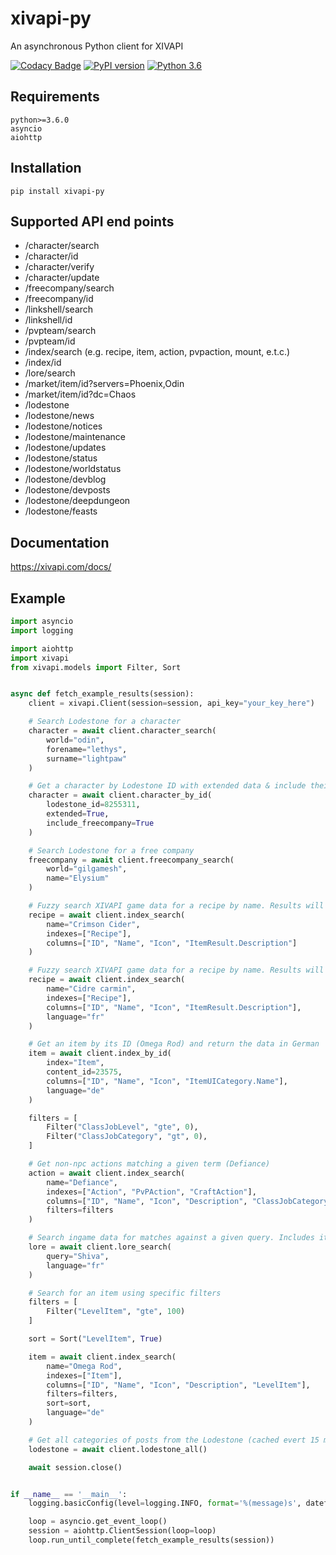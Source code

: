 # xivapi-py
An asynchronous Python client for XIVAPI

[![Codacy Badge](https://api.codacy.com/project/badge/Grade/741f410aefad4fa69cc6925ff5d83b4b)](https://www.codacy.com/manual/Yandawl/xivapi-py?utm_source=github.com&amp;utm_medium=referral&amp;utm_content=xivapi/xivapi-py&amp;utm_campaign=Badge_Grade)
[![PyPI version](https://badge.fury.io/py/xivapi-py.svg)](https://badge.fury.io/py/xivapi-py)
[![Python 3.6](https://img.shields.io/badge/python-3.6-green.svg)](https://www.python.org/downloads/release/python-360/)

## Requirements
```
python>=3.6.0
asyncio
aiohttp
```

## Installation
```
pip install xivapi-py
```

## Supported API end points

* /character/search
* /character/id
* /character/verify
* /character/update
* /freecompany/search
* /freecompany/id
* /linkshell/search
* /linkshell/id
* /pvpteam/search
* /pvpteam/id
* /index/search (e.g. recipe, item, action, pvpaction, mount, e.t.c.)
* /index/id
* /lore/search
* /market/item/id?servers=Phoenix,Odin
* /market/item/id?dc=Chaos
* /lodestone
* /lodestone/news
* /lodestone/notices
* /lodestone/maintenance
* /lodestone/updates
* /lodestone/status
* /lodestone/worldstatus
* /lodestone/devblog
* /lodestone/devposts
* /lodestone/deepdungeon
* /lodestone/feasts

## Documentation
https://xivapi.com/docs/

## Example
```python
import asyncio
import logging

import aiohttp
import xivapi
from xivapi.models import Filter, Sort


async def fetch_example_results(session):
    client = xivapi.Client(session=session, api_key="your_key_here")

    # Search Lodestone for a character
    character = await client.character_search(
        world="odin", 
        forename="lethys", 
        surname="lightpaw"
    )

    # Get a character by Lodestone ID with extended data & include their Free Company information, if it has been synced.
    character = await client.character_by_id(
        lodestone_id=8255311, 
        extended=True,
        include_freecompany=True
    )

    # Search Lodestone for a free company
    freecompany = await client.freecompany_search(
        world="gilgamesh", 
        name="Elysium"
    )

    # Fuzzy search XIVAPI game data for a recipe by name. Results will be in English.
    recipe = await client.index_search(
        name="Crimson Cider", 
        indexes=["Recipe"], 
        columns=["ID", "Name", "Icon", "ItemResult.Description"]
    )

    # Fuzzy search XIVAPI game data for a recipe by name. Results will be in French.
    recipe = await client.index_search(
        name="Cidre carmin", 
        indexes=["Recipe"], 
        columns=["ID", "Name", "Icon", "ItemResult.Description"], 
        language="fr"
    )

    # Get an item by its ID (Omega Rod) and return the data in German
    item = await client.index_by_id(
        index="Item", 
        content_id=23575, 
        columns=["ID", "Name", "Icon", "ItemUICategory.Name"], 
        language="de"
    )

    filters = [
        Filter("ClassJobLevel", "gte", 0),
        Filter("ClassJobCategory", "gt", 0),
    ]

    # Get non-npc actions matching a given term (Defiance)
    action = await client.index_search(
        name="Defiance", 
        indexes=["Action", "PvPAction", "CraftAction"], 
        columns=["ID", "Name", "Icon", "Description", "ClassJobCategory.Name", "ClassJobLevel", "ActionCategory.Name"], 
        filters=filters
    )

    # Search ingame data for matches against a given query. Includes item, minion, mount & achievement descriptions, quest dialog & more.
    lore = await client.lore_search(
        query="Shiva",
        language="fr"
    )

    # Search for an item using specific filters
    filters = [
        Filter("LevelItem", "gte", 100)
    ]

    sort = Sort("LevelItem", True)

    item = await client.index_search(
        name="Omega Rod", 
        indexes=["Item"], 
        columns=["ID", "Name", "Icon", "Description", "LevelItem"],
        filters=filters,
        sort=sort,
        language="de"
    )

    # Get all categories of posts from the Lodestone (cached evert 15 minutes)
    lodestone = await client.lodestone_all()

    await session.close()


if __name__ == '__main__':
    logging.basicConfig(level=logging.INFO, format='%(message)s', datefmt='%H:%M')

    loop = asyncio.get_event_loop()
    session = aiohttp.ClientSession(loop=loop)
    loop.run_until_complete(fetch_example_results(session))

```
